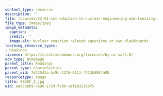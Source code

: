 ```yaml
---
content_type: resource
description: ''
file: /courses/22-01-introduction-to-nuclear-engineering-and-ionizing-radiation-fall-2016/ee9c8ab97e96176dfcb9cafe03239bf5_0920F_2.jpg
file_type: image/jpeg
image_metadata:
  caption: ''
  credit: ''
  image-alt: Nuclear reaction related equations on two blackboards.
learning_resource_types:
- Readings
license: https://creativecommons.org/licenses/by-nc-sa/4.0/
ocw_type: OCWImage
parent_title: Readings
parent_type: CourseSection
parent_uid: 7d42543a-bc9c-12f6-6111-f423b8894a80
resourcetype: Image
title: 0920F_2.jpg
uid: ee9c8ab9-7e96-176d-fcb9-cafe03239bf5
---
```

